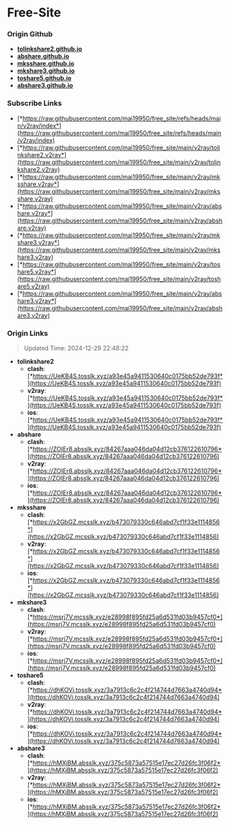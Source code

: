 # Free-Site

### Origin Github

- [**tolinkshare2.github.io**](https://github.com/tolinkshare2/tolinkshare2.github.io)
- [**abshare.github.io**](https://github.com/abshare/abshare.github.io)
- [**mksshare.github.io**](https://github.com/mksshare/mksshare.github.io)
- [**mkshare3.github.io**](https://github.com/mkshare3/mkshare3.github.io)
- [**toshare5.github.io**](https://github.com/toshare5/toshare5.github.io)
- [**abshare3.github.io**](https://github.com/abshare3/abshare3.github.io)

### Subscribe Links

- [*https://raw.githubusercontent.com/mai19950/free_site/refs/heads/main/v2ray/index*](https://raw.githubusercontent.com/mai19950/free_site/refs/heads/main/v2ray/index)
- [*https://raw.githubusercontent.com/mai19950/free_site/main/v2ray/tolinkshare2.v2ray*](https://raw.githubusercontent.com/mai19950/free_site/main/v2ray/tolinkshare2.v2ray)
- [*https://raw.githubusercontent.com/mai19950/free_site/main/v2ray/mksshare.v2ray*](https://raw.githubusercontent.com/mai19950/free_site/main/v2ray/mksshare.v2ray)
- [*https://raw.githubusercontent.com/mai19950/free_site/main/v2ray/abshare.v2ray*](https://raw.githubusercontent.com/mai19950/free_site/main/v2ray/abshare.v2ray)
- [*https://raw.githubusercontent.com/mai19950/free_site/main/v2ray/mkshare3.v2ray*](https://raw.githubusercontent.com/mai19950/free_site/main/v2ray/mkshare3.v2ray)
- [*https://raw.githubusercontent.com/mai19950/free_site/main/v2ray/toshare5.v2ray*](https://raw.githubusercontent.com/mai19950/free_site/main/v2ray/toshare5.v2ray)
- [*https://raw.githubusercontent.com/mai19950/free_site/main/v2ray/abshare3.v2ray*](https://raw.githubusercontent.com/mai19950/free_site/main/v2ray/abshare3.v2ray)

### Origin Links

> Updated Time: 2024-12-29 22:48:22

- **tolinkshare2**
  - **clash**: [*https://UeKB4S.tosslk.xyz/a93e45a9411530640c0175bb52de793f*](https://UeKB4S.tosslk.xyz/a93e45a9411530640c0175bb52de793f)
  - **v2ray**: [*https://UeKB4S.tosslk.xyz/a93e45a9411530640c0175bb52de793f*](https://UeKB4S.tosslk.xyz/a93e45a9411530640c0175bb52de793f)
  - **ios**: [*https://UeKB4S.tosslk.xyz/a93e45a9411530640c0175bb52de793f*](https://UeKB4S.tosslk.xyz/a93e45a9411530640c0175bb52de793f)
- **abshare**
  - **clash**: [*https://ZOIEr8.absslk.xyz/84267aaa046da04d12cb376122610796*](https://ZOIEr8.absslk.xyz/84267aaa046da04d12cb376122610796)
  - **v2ray**: [*https://ZOIEr8.absslk.xyz/84267aaa046da04d12cb376122610796*](https://ZOIEr8.absslk.xyz/84267aaa046da04d12cb376122610796)
  - **ios**: [*https://ZOIEr8.absslk.xyz/84267aaa046da04d12cb376122610796*](https://ZOIEr8.absslk.xyz/84267aaa046da04d12cb376122610796)
- **mksshare**
  - **clash**: [*https://x2GbGZ.mcsslk.xyz/b473079330c646abd7cf1f33e1114856*](https://x2GbGZ.mcsslk.xyz/b473079330c646abd7cf1f33e1114856)
  - **v2ray**: [*https://x2GbGZ.mcsslk.xyz/b473079330c646abd7cf1f33e1114856*](https://x2GbGZ.mcsslk.xyz/b473079330c646abd7cf1f33e1114856)
  - **ios**: [*https://x2GbGZ.mcsslk.xyz/b473079330c646abd7cf1f33e1114856*](https://x2GbGZ.mcsslk.xyz/b473079330c646abd7cf1f33e1114856)
- **mkshare3**
  - **clash**: [*https://msrj7V.mcsslk.xyz/e28998f895fd25a6d531fd03b9457cf0*](https://msrj7V.mcsslk.xyz/e28998f895fd25a6d531fd03b9457cf0)
  - **v2ray**: [*https://msrj7V.mcsslk.xyz/e28998f895fd25a6d531fd03b9457cf0*](https://msrj7V.mcsslk.xyz/e28998f895fd25a6d531fd03b9457cf0)
  - **ios**: [*https://msrj7V.mcsslk.xyz/e28998f895fd25a6d531fd03b9457cf0*](https://msrj7V.mcsslk.xyz/e28998f895fd25a6d531fd03b9457cf0)
- **toshare5**
  - **clash**: [*https://dhKOVi.tosslk.xyz/3a7913c6c2c4f214744d7663a4740d94*](https://dhKOVi.tosslk.xyz/3a7913c6c2c4f214744d7663a4740d94)
  - **v2ray**: [*https://dhKOVi.tosslk.xyz/3a7913c6c2c4f214744d7663a4740d94*](https://dhKOVi.tosslk.xyz/3a7913c6c2c4f214744d7663a4740d94)
  - **ios**: [*https://dhKOVi.tosslk.xyz/3a7913c6c2c4f214744d7663a4740d94*](https://dhKOVi.tosslk.xyz/3a7913c6c2c4f214744d7663a4740d94)
- **abshare3**
  - **clash**: [*https://hMXjBM.absslk.xyz/375c5873a57515e17ec27d26fc3f06f2*](https://hMXjBM.absslk.xyz/375c5873a57515e17ec27d26fc3f06f2)
  - **v2ray**: [*https://hMXjBM.absslk.xyz/375c5873a57515e17ec27d26fc3f06f2*](https://hMXjBM.absslk.xyz/375c5873a57515e17ec27d26fc3f06f2)
  - **ios**: [*https://hMXjBM.absslk.xyz/375c5873a57515e17ec27d26fc3f06f2*](https://hMXjBM.absslk.xyz/375c5873a57515e17ec27d26fc3f06f2)
